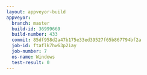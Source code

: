 ```yaml
---
layout: appveyor-build
appveyor:
  branch: master
  build-id: 36999669
  build-number: 433
  commit: 85df958d2a47b175e33ed39527f65b867794bf2a
  job-id: ftaflk7hw63p2iay
  job-number: 7
  os-name: Windows
  test-result: 0
---
```

